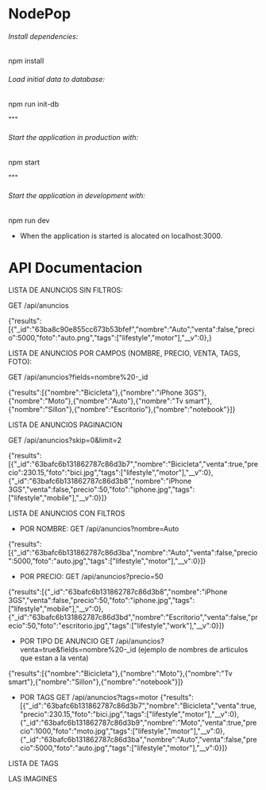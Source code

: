 
# NodePop

###### Install dependencies:


npm install


###### Load initial data to database:
npm run init-db

"""
###### Start the application in production with:
npm start

"""
###### Start the application in development with:
npm run dev

* When the application is started is alocated on localhost:3000.

# API Documentacion

LISTA DE ANUNCIOS SIN FILTROS:

GET  /api/anuncios

{"results":[{"_id":"63ba8c90e855cc673b53bfef","nombre":"Auto","venta":false,"precio":5000,"foto":"auto.png","tags":["lifestyle","motor"],"__v":0},}

LISTA DE ANUNCIOS POR CAMPOS (NOMBRE, PRECIO, VENTA, TAGS, FOTO): 

GET  /api/anuncios?fields=nombre%20-_id

{"results":[{"nombre":"Bicicleta"},{"nombre":"iPhone 3GS"},{"nombre":"Moto"},{"nombre":"Auto"},{"nombre":"Tv smart"},{"nombre":"Sillon"},{"nombre":"Escritorio"},{"nombre":"notebook"}]}

LISTA DE ANUNCIOS PAGINACION

GET  /api/anuncios?skip=0&limit=2

{"results":[{"_id":"63bafc6b131862787c86d3b7","nombre":"Bicicleta","venta":true,"precio":230.15,"foto":"bici.jpg","tags":["lifestyle","motor"],"__v":0},{"_id":"63bafc6b131862787c86d3b8","nombre":"iPhone 3GS","venta":false,"precio":50,"foto":"iphone.jpg","tags":["lifestyle","mobile"],"__v":0}]}

LISTA DE ANUNCIOS CON FILTROS

* POR NOMBRE: GET  /api/anuncios?nombre=Auto

{"results":[{"_id":"63bafc6b131862787c86d3ba","nombre":"Auto","venta":false,"precio":5000,"foto":"auto.jpg","tags":["lifestyle","motor"],"__v":0}]}

* POR PRECIO: GET    /api/anuncios?precio=50

{"results":[{"_id":"63bafc6b131862787c86d3b8","nombre":"iPhone 3GS","venta":false,"precio":50,"foto":"iphone.jpg","tags":["lifestyle","mobile"],"__v":0},{"_id":"63bafc6b131862787c86d3bd","nombre":"Escritorio","venta":false,"precio":50,"foto":"escritorio.jpg","tags":["lifestyle","work"],"__v":0}]}

* POR TIPO DE ANUNCIO GET    /api/anuncios?venta=true&fields=nombre%20-_id
(ejemplo de nombres de articulos que estan a la venta)

{"results":[{"nombre":"Bicicleta"},{"nombre":"Moto"},{"nombre":"Tv smart"},{"nombre":"Sillon"},{"nombre":"notebook"}]}

* POR TAGS GET    /api/anuncios?tags=motor
{"results":[{"_id":"63bafc6b131862787c86d3b7","nombre":"Bicicleta","venta":true,"precio":230.15,"foto":"bici.jpg","tags":["lifestyle","motor"],"__v":0},{"_id":"63bafc6b131862787c86d3b9","nombre":"Moto","venta":true,"precio":1000,"foto":"moto.jpg","tags":["lifestyle","motor"],"__v":0},{"_id":"63bafc6b131862787c86d3ba","nombre":"Auto","venta":false,"precio":5000,"foto":"auto.jpg","tags":["lifestyle","motor"],"__v":0}]}

LISTA DE TAGS

LAS IMAGINES

